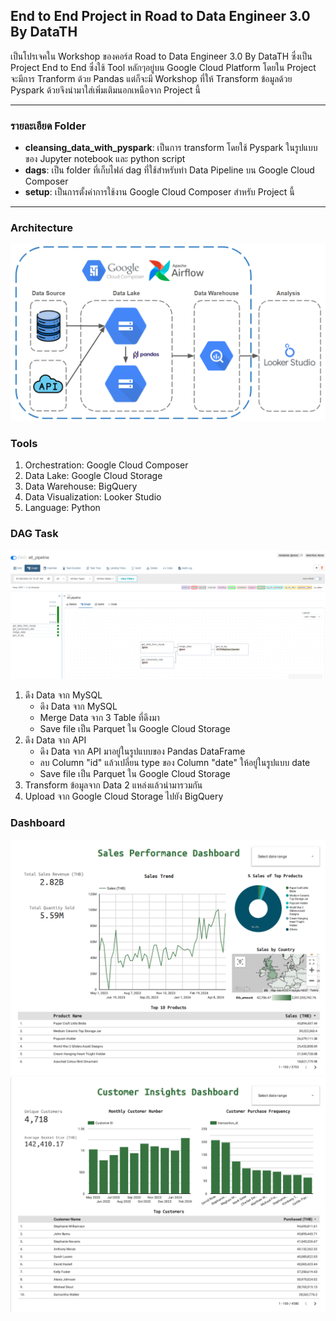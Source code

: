 ## End to End Project in Road to Data Engineer 3.0 By DataTH

เป็นโปรเจคใน Workshop ของคอร์ส Road to Data Engineer 3.0 By DataTH ซึ่งเป็น Project End to End ซึ่งใช้ Tool หลักๆอยู่บน Google Cloud Platform 
โดยใน Project จะมีการ Tranform ด้วย Pandas แต่ก็จะมี Workshop ที่ให้ Transform ข้อมูลด้วย Pyspark ด้วยจึงนำมาใส่เพิ่มเติมนอกเหนือจาก Project นี้

---

### รายละเอียด Folder
- **cleansing_data_with_pyspark**: เป็นการ transform โดยใช้ Pyspark ในรูปแบบของ Jupyter notebook และ python script
- **dags**: เป็น folder ที่เก็บไฟล์ dag ที่ใช้สำหรับทำ Data Pipeline บน Google Cloud Composer
- **setup**: เป็นการตั้งค่าการใช้งาน Google Cloud Composer สำหรับ Project นี้

---

### Architecture
![a](https://github.com/woraweetwpsk/end-to-end-project-r2de3/blob/main/images/architecture.png?raw=true)

### Tools
1. Orchestration: Google Cloud Composer
2. Data Lake: Google Cloud Storage
3. Data Warehouse: BigQuery
4. Data Visualization: Looker Studio
5. Language: Python

### DAG Task
![d](https://github.com/woraweetwpsk/end-to-end-project-r2de3/blob/main/images/dag.png?raw=true)

1. ดึง Data จาก MySQL
    - ดึง Data จาก MySQL
    - Merge Data จาก 3 Table ที่ดึงมา
    - Save file เป็น Parquet ใน Google Cloud Storage
2. ดึง Data จาก API 
    - ดึง Data จาก API มาอยู่ในรูปแบบของ Pandas DataFrame
    - ลบ Column "id" แล้วเปลี่ยน type ของ Column "date" ให้อยู่ในรูปแบบ date
    - Save file เป็น Parquet ใน Google Cloud Storage
3. Transform ข้อมูลจาก Data 2 แหล่งแล้วนำมารวมกัน
4. Upload จาก Google Cloud Storage ไปยัง BigQuery

### Dashboard
![dash1](https://github.com/woraweetwpsk/end-to-end-project-r2de3/blob/main/images/dashboard_!.png?raw=true)
![dash2](https://github.com/woraweetwpsk/end-to-end-project-r2de3/blob/main/images/dashboard_2.png?raw=true)

